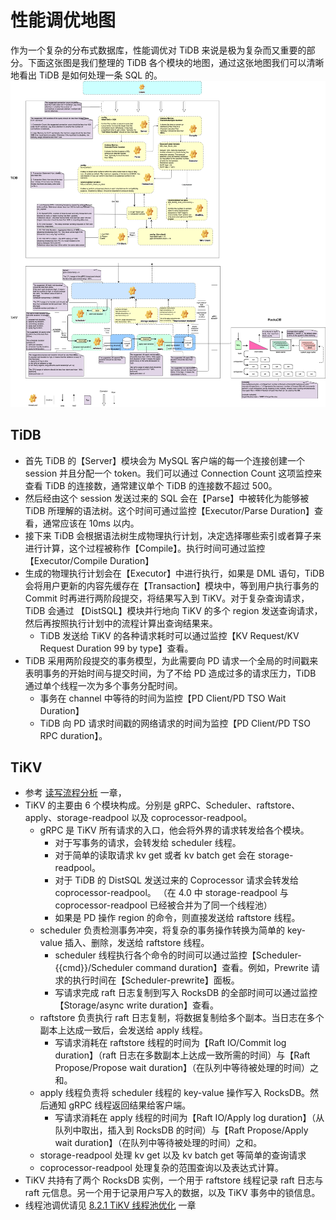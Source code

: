 # 性能调优地图

作为一个复杂的分布式数据库，性能调优对 TiDB 来说是极为复杂而又重要的部分。下面这张图是我们整理的 TiDB 各个模块的地图，通过这张地图我们可以清晰地看出 TiDB 是如何处理一条 SQL 的。
![tidb performance](/res/session3/chapter4/performance-map/performance-map.png)

## TiDB
* 首先 TiDB 的【Server】模块会为 MySQL 客户端的每一个连接创建一个 session 并且分配一个 token。我们可以通过 Connection Count 这项监控来查看 TiDB 的连接数，通常建议单个 TiDB 的连接数不超过 500。
* 然后经由这个 session 发送过来的 SQL 会在【Parse】中被转化为能够被 TiDB 所理解的语法树。这个时间可通过监控【Executor/Parse Duration】查看，通常应该在 10ms 以内。
* 接下来 TiDB 会根据语法树生成物理执行计划，决定选择哪些索引或者算子来进行计算，这个过程被称作【Compile】。执行时间可通过监控【Executor/Compile Duration】
* 生成的物理执行计划会在【Executor】中进行执行，如果是 DML 语句，TiDB 会将用户更新的内容先缓存在【Transaction】模块中，等到用户执行事务的 Commit 时再进行两阶段提交，将结果写入到 TiKV。对于复杂查询请求，TiDB 会通过 【DistSQL】模块并行地向 TiKV 的多个 region 发送查询请求，然后再按照执行计划中的流程计算出查询结果来。
    * TiDB 发送给 TiKV 的各种请求耗时可以通过监控【KV Request/KV Request Duration 99 by type】查看。
* TiDB 采用两阶段提交的事务模型，为此需要向 PD 请求一个全局的时间戳来表明事务的开始时间与提交时间，为了不给 PD 造成过多的请求压力，TiDB 通过单个线程一次为多个事务分配时间。
    * 事务在 channel 中等待的时间为监控【PD Client/PD TSO Wait Duration】
    * TiDB 向 PD 请求时间戳的网络请求的时间为监控【PD Client/PD TSO RPC duration】。

## TiKV

* 参考 [读写流程分析](/session3/chapter4/read-write-metrics.md) 一章，
* TiKV 的主要由 6 个模块构成。分别是 gRPC、Scheduler、raftstore、apply、storage-readpool 以及 coprocessor-readpool。
    * gRPC 是 TiKV 所有请求的入口，他会将外界的请求转发给各个模块。
        * 对于写事务的请求，会转发给 scheduler 线程。
        * 对于简单的读取请求 kv get 或者 kv batch get 会在 storage-readpool。
        * 对于 TiDB 的 DistSQL 发送过来的 Coprocessor 请求会转发给 coprocessor-readpool。 （在 4.0 中 storage-readpool 与 coprocessor-readpool 已经被合并为了同一个线程池）
        * 如果是 PD 操作 region 的命令，则直接发送给 raftstore 线程。
    * scheduler 负责检测事务冲突，将复杂的事务操作转换为简单的 key-value 插入、删除，发送给 raftstore 线程。
        * scheduler 线程执行各个命令的时间可以通过监控【Scheduler-{{cmd}}/Scheduler command duration】查看。例如，Prewrite 请求的执行时间在【Scheduler-prewrite】面板。
        * 写请求完成 raft 日志复制到写入 RocksDB 的全部时间可以通过监控【Storage/async write duration】查看。
    * raftstore 负责执行 raft 日志复制，将数据复制给多个副本。当日志在多个副本上达成一致后，会发送给 apply 线程。
        * 写请求消耗在 raftstore 线程的时间为【Raft IO/Commit log duration】（raft 日志在多数副本上达成一致所需的时间）与【Raft Propose/Propose wait duration】（在队列中等待被处理的时间）之和。
    * apply 线程负责将 scheduler 线程的 key-value 操作写入 RocksDB。然后通知 gRPC 线程返回结果给客户端。
        * 写请求消耗在 apply 线程的时间为【Raft IO/Apply log duration】（从队列中取出，插入到 RocksDB 的时间）与【Raft Propose/Apply wait duration】（在队列中等待被处理的时间）之和。
    * storage-readpool 处理 kv get 以及 kv batch get 等简单的查询请求
    * coprocessor-readpool 处理复杂的范围查询以及表达式计算。
* TiKV 共持有了两个 RocksDB 实例，一个用于 raftstore 线程记录 raft 日志与 raft 元信息。另一个用于记录用户写入的数据，以及 TiKV 事务中的锁信息。
* 线程池调优请见 [8.2.1 TiKV 线程池优化](/session4/chapter8/threadpool-optimize.md) 一章

